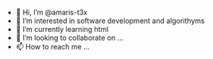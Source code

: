 - 👋 Hi, I’m @amaris-t3x
- 👀 I’m interested in software development and algorithyms
- 🌱 I’m currently learning html
- 💞️ I’m looking to collaborate on ...
- 📫 How to reach me ...

<!---
amaris-t3x/amaris-t3x is a ✨ special ✨ repository because its `README.md` (this file) appears on your GitHub profile.
You can click the Preview link to take a look at your changes.
--->
